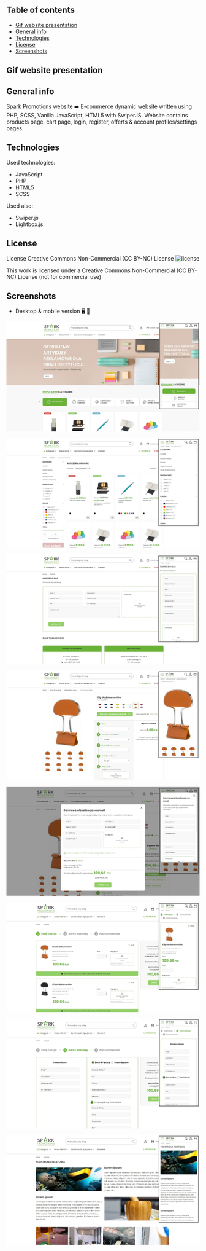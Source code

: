## Table of contents
* [Gif website presentation](#gif-website-presentation)
* [General info](#general-info)
* [Technologies](#technologies)
* [License](#license)
* [Screenshots](#screenshots)

## Gif website presentation


## General info
Spark Promotions website ➡️ E-commerce dynamic website written using PHP, SCSS, Vanilla JavaScript, HTML5 with SwiperJS. Website contains products page, cart page, login, register, offerts & account profiles/settings pages.

## Technologies   
Used technologies:
* JavaScript
* PHP
* HTML5
* SCSS

Used also:
* Swiper.js
* Lightbox.js

## License
License Creative Commons Non-Commercial (CC BY-NC) License ![license](https://mirrors.creativecommons.org/presskit/buttons/88x31/svg/by-nc.svg)

This work is licensed under a Creative Commons Non-Commercial (CC BY-NC) License (not for commercial use)

## Screenshots
* Desktop & mobile version :desktop_computer: :iphone: 

![screenshot](./screenshots/spark_promotions_01.jpg)   

![screenshot](./screenshots/spark_promotions_02.jpg)   

![screenshot](./screenshots/spark_promotions_03.jpg)   

![screenshot](./screenshots/spark_promotions_04.jpg)   

![screenshot](./screenshots/spark_promotions_05.jpg)   

![screenshot](./screenshots/spark_promotions_06.jpg)   

![screenshot](./screenshots/spark_promotions_07.jpg) 

![screenshot](./screenshots/spark_promotions_08.jpg)   
